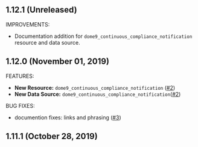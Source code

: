 ## 1.12.1 (Unreleased)

IMPROVEMENTS:
* Documentation addition for `dome9_continuous_compliance_notification` resource and data source.

## 1.12.0 (November 01, 2019)

FEATURES:

* **New Resource:** `dome9_continuous_compliance_notification` ([#2](https://github.com/terraform-providers/terraform-provider-github/issues/2))
* **New Data Source:** `dome9_continuous_compliance_notification`([#2](https://github.com/terraform-providers/terraform-provider-github/issues/2))

BUG FIXES:

* documention fixes: links and phrasing ([#3](https://github.com/terraform-providers/terraform-provider-github/issues/3))

## 1.11.1 (October 28, 2019)

